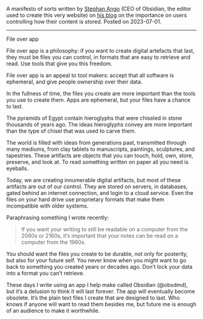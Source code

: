 A manifesto of sorts written by [Stephan Ango](https://stephanango.com/) (CEO of Obsidian, the editor used to create this very website) on [his blog](https://stephanango.com/file-over-app) on the importance on users controlling how their content is stored.  Posted on 2023-07-01.

---

File over app

File over app is a philosophy: if you want to create digital artefacts that last, they must be files you can control, in formats that are easy to retrieve and read. Use tools that give you this freedom.

File over app is an appeal to tool makers: accept that all software is ephemeral, and give people ownership over their data.

In the fullness of time, the files you create are more important than the tools you use to create them. Apps are ephemeral, but your files have a chance to last.

The pyramids of Egypt contain hieroglyphs that were chiseled in stone thousands of years ago. The ideas hieroglyphs convey are more important than the type of chisel that was used to carve them.

The world is filled with ideas from generations past, transmitted through many mediums, from clay tablets to manuscripts, paintings, sculptures, and tapestries. These artifacts are objects that you can touch, hold, own, store, preserve, and look at. To read something written on paper all you need is eyeballs.

Today, we are creating innumerable digital artifacts, but most of these artifacts are out of our control. They are stored on servers, in databases, gated behind an internet connection, and login to a cloud service. Even the files on your hard drive use proprietary formats that make them incompatible with older systems.

Paraphrasing something I wrote recently:

> If you want your writing to still be readable on a computer from the 2060s or 2160s, it’s important that your notes can be read on a computer from the 1960s.

You should want the files you create to be durable, not only for posterity, but also for your future self. You never know when you might want to go back to something you created years or decades ago. Don’t lock your data into a format you can’t retrieve.

These days I write using an app I help make called Obsidian (@obsdmd), but it’s a delusion to think it will last forever. The app will eventually become obsolete. It’s the plain text files I create that are designed to last. Who knows if anyone will want to read them besides me, but future me is enough of an audience to make it worthwhile.